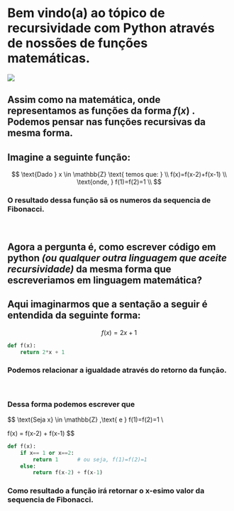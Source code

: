 # Bem vindo(a) ao tópico de recursividade com Python através de nossões de funções matemáticas. 


<img src=https://cdn.pixabay.com/photo/2019/04/14/10/27/book-4126483_960_720.jpg >


## Assim como na matemática, onde representamos as funções da forma $f(x)$ . Podemos pensar nas funções recursivas da mesma forma.

## Imagine a seguinte função:
$$ \text{Dado } x \in \mathbb{Z} \text{ temos que: }
\\ f(x)=f(x-2)+f(x-1) \\ \text{onde, }  f(1)=f(2)=1 \\
$$

### O resultado dessa função sã os numeros da sequencia de Fibonacci.
<br/>

## Agora a pergunta é, como escrever código em python *(ou qualquer outra linguagem que aceite recursividade)* da mesma forma que escreveriamos em linguagem matemática?

## Aqui imaginarmos que a sentação a seguir é entendida da seguinte forma:
$$ f(x) = 2x+1 $$ 
```python
def f(x):
    return 2*x + 1
```
### Podemos relacionar a igualdade através do retorno da função.

<br/>

### Dessa forma podemos escrever que


$$ \text{Seja x} \in \mathbb{Z} ,\text{ e } f(1)=f(2)=1 \\

f(x) = f(x-2) + f(x-1) $$



```python
def f(x):
    if x== 1 or x==2:
        return 1      # ou seja, f(1)=f(2)=1
    else:
        return f(x-2) + f(x-1)
```
### Como resultado a função irá retornar o x-esimo valor da sequencia de Fibonacci.

